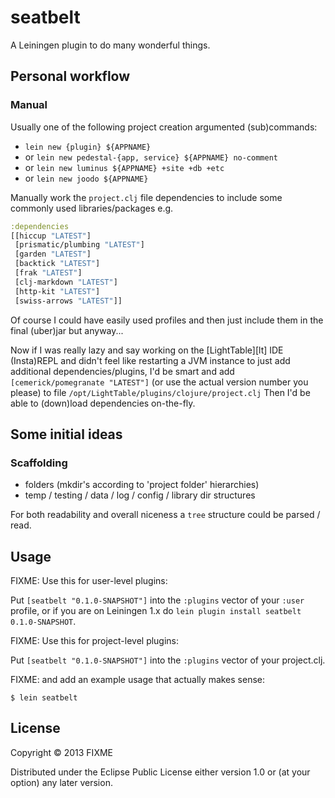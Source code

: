 # seatbelt

A Leiningen plugin to do many wonderful things.

## Personal workflow

### Manual

Usually one of the following project creation argumented (sub)commands:

* `lein new {plugin} ${APPNAME}`
* or `lein new pedestal-{app, service} ${APPNAME} no-comment`
* or `lein new luminus ${APPNAME} +site +db +etc`
* or `lein new joodo ${APPNAME}`

Manually work the `project.clj` file dependencies to include some commonly
used libraries/packages e.g.

```clj
:dependencies
[[hiccup "LATEST"]
 [prismatic/plumbing "LATEST"]
 [garden "LATEST"]
 [backtick "LATEST"]
 [frak "LATEST"]
 [clj-markdown "LATEST"]
 [http-kit "LATEST"]
 [swiss-arrows "LATEST"]]
```

Of course I could have easily used profiles and then just include them
in the final (uber)jar but anyway...

Now if I was really lazy and say working on the [LightTable][lt] IDE
(Insta)REPL and didn't feel like restarting a JVM instance to just add
additional dependencies/plugins, I'd be smart and add `[cemerick/pomegranate "LATEST"]`
(or use the actual version number you please) to file `/opt/LightTable/plugins/clojure/project.clj`
Then I'd be able to (down)load dependencies on-the-fly.

## Some initial ideas

### Scaffolding

* folders (mkdir's according to 'project folder' hierarchies)
* temp / testing / data / log / config / library dir structures

For both readability and overall niceness a `tree` structure could be
parsed / read.




## Usage

FIXME: Use this for user-level plugins:

Put `[seatbelt "0.1.0-SNAPSHOT"]` into the `:plugins` vector of your
`:user` profile, or if you are on Leiningen 1.x do `lein plugin install
seatbelt 0.1.0-SNAPSHOT`.

FIXME: Use this for project-level plugins:

Put `[seatbelt "0.1.0-SNAPSHOT"]` into the `:plugins` vector of your project.clj.

FIXME: and add an example usage that actually makes sense:

    $ lein seatbelt

## License

Copyright © 2013 FIXME

Distributed under the Eclipse Public License either version 1.0 or (at
your option) any later version.
